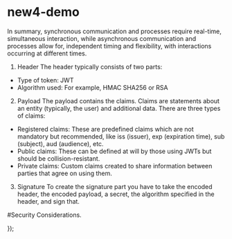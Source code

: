 # new4-demo
In summary, synchronous communication and processes require real-time, simultaneous interaction, while asynchronous communication and processes allow for, 
independent timing and flexibility, with interactions occurring at different times.
1. Header
The header typically consists of two parts:

* Type of token: JWT
* Algorithm used: For example, HMAC SHA256 or RSA

2. Payload
The payload contains the claims. Claims are statements about an entity (typically, the user) and additional data. There are three types of claims:

* Registered claims: These are predefined claims which are not mandatory but recommended, like iss (issuer), exp (expiration time), sub (subject), aud (audience), etc.
* Public claims: These can be defined at will by those using JWTs but should be collision-resistant.
* Private claims: Custom claims created to share information between parties that agree on using them.

3. Signature
To create the signature part you have to take the encoded header, the encoded payload, a secret, the algorithm specified in the header, and sign that.

#Security Considerations.



});





